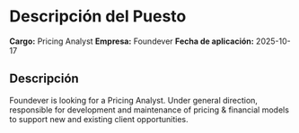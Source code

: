 # Descripción del Puesto

**Cargo:** Pricing Analyst
**Empresa:** Foundever
**Fecha de aplicación:** 2025-10-17

## Descripción

Foundever is looking for a Pricing Analyst. Under general direction, responsible for development and maintenance of pricing & financial models to support new and existing client opportunities.

